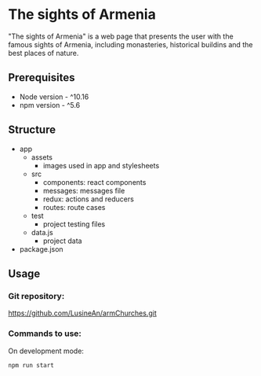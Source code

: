 # The sights of Armenia
"The sights of Armenia" is a web page that presents the user with the famous sights of Armenia, including monasteries, historical buildins and the best places of nature. 

## Prerequisites
* Node version - ^10.16
* npm version - ^5.6

## Structure
* app
    - assets
        - images used in app and stylesheets
    - src
        - components: react components
        - messages: messages file
        - redux: actions and reducers
        - routes: route cases
    - test
        - project testing files
    - data.js
        - project data
* package.json

## Usage

### Git repository:

https://github.com/LusineAn/armChurches.git


### Commands to use:
On development mode:

```
npm run start
```

